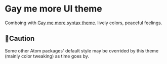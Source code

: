 # Gay me more UI theme

Comboing with [Gay me more syntax theme](https://atom.io/packages/gay-me-more-syntax). lively colors, peaceful feelings.

## 🎺Caution

Some other Atom packages' default style may be overrided by this theme (mainly color tweaking) as time goes by.
